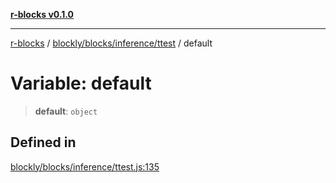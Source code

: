 [**r-blocks v0.1.0**](../../../../../README.md)

***

[r-blocks](../../../../../modules.md) / [blockly/blocks/inference/ttest](../README.md) / default

# Variable: default

> **default**: `object`

## Defined in

[blockly/blocks/inference/ttest.js:135](https://github.com/DhyeyMavani2003/r-blocks/blob/3c6fd2c845ebaab7af1ba61c432e0fe34ef7f334/src/pages/modules/blockly/blocks/inference/ttest.js#L135)

